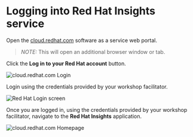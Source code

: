 # Logging into Red Hat Insights service   

Open the <a href="https://cloud.redhat.com" target="_blank">cloud.redhat.com</a>
software as a service web portal.

>_NOTE:_ This will open an additional browser window or tab.

Click the **Log in to your Red Hat account** button.


![cloud.redhat.com Login](/rhel-labs/scenarios/insights-workshop/assets/cloud.redhat.com-homepage.png)


Login using the credentials provided by your workshop facilitator.


![Red Hat Login screen](/rhel-labs/scenarios/insights-workshop/assets/redhat-login.png)


Once you are logged in, using the credentials provided by your workshop
facilitator, navigate to the **Red Hat Insights** application.


![cloud.redhat.com Homepage](/rhel-labs/scenarios/insights-workshop/assets/cloud.redhat.com-homepage-postlogin.png)

